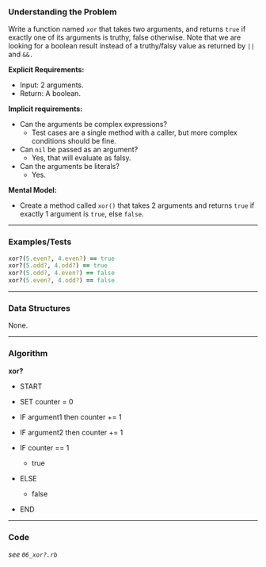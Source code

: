 ### Understanding the Problem
Write a function named `xor` that takes two arguments, and returns `true` if exactly one of its arguments is truthy, false otherwise. Note that we are looking for a boolean result instead of a truthy/falsy value as returned by `||` and `&&.`

**Explicit Requirements:**

- Input: 2 arguments.
- Return: A boolean.

**Implicit requirements:**

- Can the arguments be complex expressions?
    - Test cases are a single method with a caller, but more complex conditions should be fine.
- Can `nil` be passed as an argument?
    - Yes, that will evaluate as falsy.
- Can the arguments be literals?
    - Yes.

**Mental Model:**

- Create a method called `xor()` that takes 2 arguments and returns `true` if exactly 1 argument is `true`, else `false`.

---
### Examples/Tests
```ruby
xor?(5.even?, 4.even?) == true
xor?(5.odd?, 4.odd?) == true
xor?(5.odd?, 4.even?) == false
xor?(5.even?, 4.odd?) == false
```
---
### Data Structures
None.

---
### Algorithm
**xor?**
- START

- SET counter = 0
- IF argument1 then counter += 1
- IF argument2 then counter += 1

- IF counter == 1
  - true
- ELSE
  - false

- END

---
### Code
*see `06_xor?.rb`*
